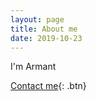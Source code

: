 ```yaml
---
layout: page
title: About me
date: 2019-10-23
---
```


I'm Armant 

[Contact me](mailto:a.touche@03.gmail.com){: .btn}
